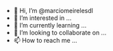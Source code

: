 - 👋 Hi, I’m @marciomeirelesdl
- 👀 I’m interested in ...
- 🌱 I’m currently learning ...
- 💞️ I’m looking to collaborate on ...
- 📫 How to reach me ...

<!---
marciomeirelesdl/marciomeirelesdl is a ✨ special ✨ repository because its `README.md` (this file) appears on your GitHub profile.
You can click the Preview link to take a look at your changes.
--->
